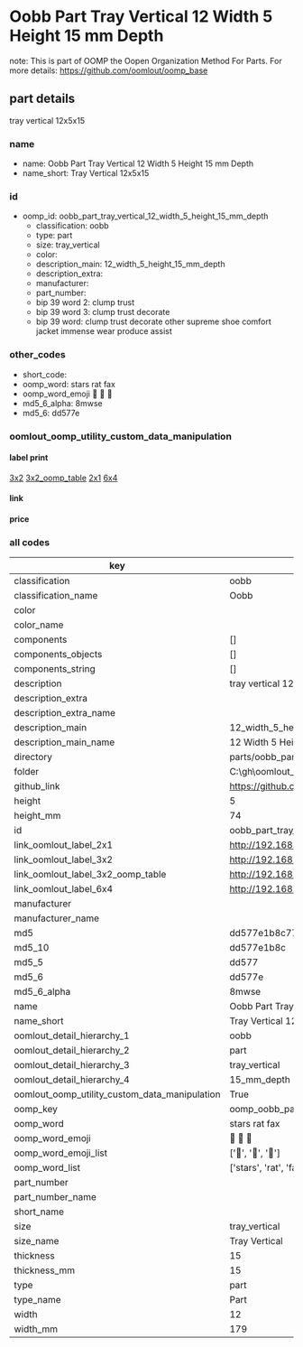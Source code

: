 # Oobb Part Tray Vertical 12 Width 5 Height 15 mm Depth  

note: This is part of OOMP the Oopen Organization Method For Parts. For more details: https://github.com/oomlout/oomp_base

##  part details
  



tray vertical 12x5x15



### name
* name: Oobb Part Tray Vertical 12 Width 5 Height 15 mm Depth
* name_short: Tray Vertical 12x5x15 
### id
* oomp_id: oobb_part_tray_vertical_12_width_5_height_15_mm_depth
  * classification: oobb
  * type: part
  * size: tray_vertical
  * color: 
  * description_main: 12_width_5_height_15_mm_depth
  * description_extra: 
  * manufacturer: 
  * part_number: 
  * bip 39 word 2: clump trust
  * bip 39 word 3: clump trust decorate
  * bip 39 word: clump trust decorate other supreme shoe comfort jacket immense wear produce assist

### other_codes
* short_code: 
* oomp_word: stars rat fax
* oomp_word_emoji :stars: :rat: :fax:
* md5_6_alpha: 8mwse
* md5_6: dd577e






### oomlout_oomp_utility_custom_data_manipulation
#### label print
[3x2](http://192.168.1.245:1112/?label=oomp%208mwse)
[3x2_oomp_table](http://192.168.1.108:1112/?label=oomp%208mwse)
[2x1](http://192.168.1.242:1112/?label=oomp%208mwse)
[6x4](http://192.168.1.55:1112/?label=oomp%208mwse)    

#### link

                              

#### price







### all codes 
| key | value |  
| --- | --- |  
| classification | oobb |  
| classification_name | Oobb |  
| color |  |  
| color_name |  |  
| components | [] |  
| components_objects | [] |  
| components_string | [] |  
| description | tray vertical 12x5x15 |  
| description_extra |  |  
| description_extra_name |  |  
| description_main | 12_width_5_height_15_mm_depth |  
| description_main_name | 12 Width 5 Height 15 mm Depth |  
| directory | parts/oobb_part_tray_vertical_12_width_5_height_15_mm_depth |  
| folder | C:\gh\oomlout_oobb_version_4_generated_parts\parts\oobb_part_tray_vertical_12_width_5_height_15_mm_depth |  
| github_link | https://github.com/oomlout/oomlout_oomp_part_src/tree/main/parts/oobb_part_tray_vertical_12_width_5_height_15_mm_depth |  
| height | 5 |  
| height_mm | 74 |  
| id | oobb_part_tray_vertical_12_width_5_height_15_mm_depth |  
| link_oomlout_label_2x1 | http://192.168.1.242:1112/?label=oomp%208mwse |  
| link_oomlout_label_3x2 | http://192.168.1.245:1112/?label=oomp%208mwse |  
| link_oomlout_label_3x2_oomp_table | http://192.168.1.108:1112/?label=oomp%208mwse |  
| link_oomlout_label_6x4 | http://192.168.1.55:1112/?label=oomp%208mwse |  
| manufacturer |  |  
| manufacturer_name |  |  
| md5 | dd577e1b8c7705c719ecf9d0723a6962 |  
| md5_10 | dd577e1b8c |  
| md5_5 | dd577 |  
| md5_6 | dd577e |  
| md5_6_alpha | 8mwse |  
| name | Oobb Part Tray Vertical 12 Width 5 Height 15 mm Depth |  
| name_short | Tray Vertical 12x5x15  |  
| oomlout_detail_hierarchy_1 | oobb |  
| oomlout_detail_hierarchy_2 | part |  
| oomlout_detail_hierarchy_3 | tray_vertical |  
| oomlout_detail_hierarchy_4 | 15_mm_depth |  
| oomlout_oomp_utility_custom_data_manipulation | True |  
| oomp_key | oomp_oobb_part_tray_vertical_12_width_5_height_15_mm_depth |  
| oomp_word | stars rat fax |  
| oomp_word_emoji | :stars: :rat: :fax: |  
| oomp_word_emoji_list | [':stars:', ':rat:', ':fax:'] |  
| oomp_word_list | ['stars', 'rat', 'fax'] |  
| part_number |  |  
| part_number_name |  |  
| short_name |  |  
| size | tray_vertical |  
| size_name | Tray Vertical |  
| thickness | 15 |  
| thickness_mm | 15 |  
| type | part |  
| type_name | Part |  
| width | 12 |  
| width_mm | 179 |  
